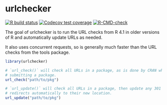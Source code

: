 # urlchecker

<!-- badges: start -->
[![R build status](https://github.com/r-lib/urlchecker/workflows/R-CMD-check/badge.svg)](https://github.com/r-lib/urlchecker/actions)
[![Codecov test coverage](https://codecov.io/gh/jimhester/urlchecker/branch/main/graph/badge.svg)](https://app.codecov.io/gh/jimhester/urlchecker?branch=main)
[![R-CMD-check](https://github.com/r-lib/urlchecker/workflows/R-CMD-check/badge.svg)](https://github.com/r-lib/urlchecker/actions)
<!-- badges: end -->

The goal of urlchecker is to run the URL checks from R 4.1 in older versions of R and automatically update URLs as needed.

It also uses concurrent requests, so is generally much faster than the URL checks from the tools package.

``` r
library(urlchecker)

# `url_check()` will check all URLs in a package, as is done by CRAN when
# submitting a package.
url_check("path/to/pkg")

# `url_update()` will check all URLs in a package, then update any 301
# redirects automatically to their new location.
url_update("path/to/pkg")
```
